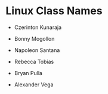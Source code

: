 # Linux Class Names


* Czerinton Kunaraja

* Bonny Mogollon

* Napoleon Santana

* Rebecca Tobias

* Bryan Pulla
* Alexander Vega


